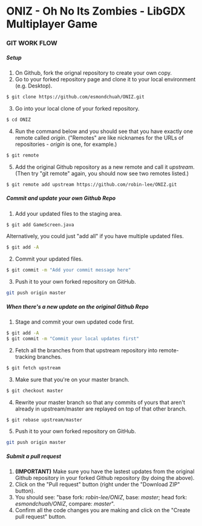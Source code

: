 # ONIZ - Oh No Its Zombies - LibGDX Multiplayer Game

### GIT WORK FLOW

##### Setup

1. On Github, fork the orignal repository to create your own copy.
2. Go to your forked repository page and clone it to your local environment (e.g. Desktop).
```sh
$ git clone https://github.com/esmondchuah/ONIZ.git
```
3. Go into your local clone of your forked repository.
```sh
$ cd ONIZ
```
4. Run the command below and you should see that you have exactly one remote called *origin*. ("Remotes" are like nicknames for the URLs of repositories - *origin* is one, for example.) 
```sh
$ git remote
```
5. Add the original Github repository as a new remote and call it *upstream*. (Then try "git remote" again, you should now see two remotes listed.)
```sh
$ git remote add upstream https://github.com/robin-lee/ONIZ.git
```

##### Commit and update your own Github Repo
1. Add your updated files to the staging area.
```sh
$ git add GameScreen.java
```
Alternatively, you could just "add all" if you have multiple updated files.
```sh
$ git add -A
```
2. Commit your updated files.
```sh
$ git commit -m "Add your commit message here"
```
3. Push it to your own forked repository on GitHub.
```sh
git push origin master
```

##### When there's a new update on the original Github Repo
1. Stage and commit your own updated code first.
```sh
$ git add -A
$ git commit -m "Commit your local updates first"
```
2. Fetch all the branches from that upstream repository into remote-tracking branches.
```sh
$ git fetch upstream
```
3. Make sure that you're on your master branch.
```sh
$ git checkout master
```
4. Rewrite your master branch so that any commits of yours that aren't already in upstream/master are replayed on top of that other branch.
```sh
$ git rebase upstream/master
```
5. Push it to your own forked repository on GitHub.
```sh
git push origin master
```

##### Submit a pull request
1. **(IMPORTANT)** Make sure you have the lastest updates from the original Github repository in your forked Github repository (by doing the above).
2. Click on the "Pull request" button (right under the "Download ZIP" button).
3. You should see: "base fork: *robin-lee/ONIZ*, base: *master*; head fork: *esmondchuah/ONIZ*, compare: *master*".
4. Confirm all the code changes you are making and click on the "Create pull request" button.